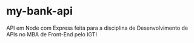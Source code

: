 # my-bank-api
API em Node com Express feita para  a disciplina de Desenvolvimento de APIs no MBA de Front-End pelo IGTI
